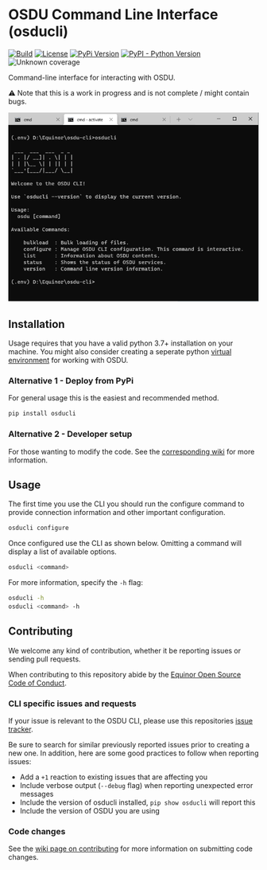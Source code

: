 # OSDU Command Line Interface (osducli)

[![Build](https://github.com/equinor/osdu-cli/actions/workflows/build.yml/badge.svg)](https://github.com/equinor/osdu-cli/actions/workflows/build.yml)
[![License](https://img.shields.io/pypi/l/osducli.svg)](https://github.com/equinor/osdu-cli/blob/master/LICENSE)
[![PyPi Version](https://img.shields.io/pypi/v/osducli.svg?color=informational)](https://pypi.org/project/osducli/)
[![PyPI - Python Version](https://img.shields.io/pypi/pyversions/osducli.svg?color=informational)](https://pypi.org/project/osducli/)
![Unknown coverage](https://img.shields.io/badge/coverage-%3F%3F%3F-important)

Command-line interface for interacting with OSDU.

:warning: Note that this is a work in progress and is not complete / might contain bugs.

![OSDU CLI](/documentation/osducli.png)

## Installation

Usage requires that you have a valid python 3.7+ installation on your machine. You might also consider creating a seperate python [virtual environment](https://docs.python.org/3/library/venv.html) for working with OSDU.

### Alternative 1 - Deploy from PyPi

For general usage this is the easiest and recommended method.

```bash
pip install osducli
```

### Alternative 2 - Developer setup

For those wanting to modify the code. 
See the
[corresponding wiki](https://github.com/equinor/osdu-cli/wiki) for
more information.

## Usage

The first time you use the CLI you should run the configure command to provide connection information and other important configuration.

```bash
osducli configure
```

Once configured use the CLI as shown below. Omitting a command will display a list of available options.

```bash
osducli <command>
```

For more information, specify the `-h` flag:

```bash
osducli -h
osducli <command> -h
```

## Contributing

We welcome any kind of contribution, whether it be reporting issues or sending pull requests.

When contributing to this repository abide by the
[Equinor Open Source Code of Conduct](https://github.com/equinor/opensource/blob/master/CODE_OF_CONDUCT.md).


### CLI specific issues and requests

If your issue is relevant to the OSDU CLI, please use this repositories [issue tracker](https://github.com/equinor/osdu-cli/issues).

Be sure to search for similar previously reported issues prior to creating a new one.
In addition, here are some good practices to follow when reporting issues:

- Add a `+1` reaction to existing issues that are affecting you
- Include verbose output (`--debug` flag) when reporting unexpected error messages
- Include the version of osducli installed, `pip show osducli` will report this
- Include the version of OSDU you are using

### Code changes

See the
[wiki page on contributing](https://github.com/equinor/osdu-cli/wiki) for
more information on submitting code changes.
